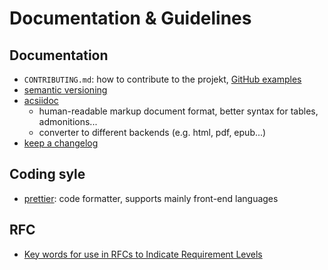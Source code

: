 # Documentation & Guidelines

## Documentation

- `CONTRIBUTING.md`: how to contribute to the projekt, [GitHub examples](https://help.github.com/en/github/building-a-strong-community/setting-guidelines-for-repository-contributors#examples-of-contribution-guidelines)
- [semantic versioning](https://semver.org/spec/v2.0.0.html)
- [acsiidoc](https://asciidoc.org/)
  - human-readable markup document format, better syntax for tables, admonitions...
  - converter to different backends (e.g. html, pdf, epub...)
- [keep a changelog](https://keepachangelog.com/en/1.0.0/)

## Coding syle

- [prettier](https://prettier.io/): code formatter, supports mainly front-end languages

## RFC

- [Key words for use in RFCs to Indicate Requirement Levels](https://tools.ietf.org/rfc/rfc2119.txt)
